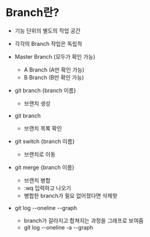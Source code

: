 # Branch란?

- 기능 단위의 별도의 작업 공간
- 각각의 Branch 작업은 독립적
- Master Branch (모두가 확인 가능)
  - A Branch (A만 확인 가능)
  - B Branch (B만 확인 가능)
- git branch {branch 이름}
  - 브랜치 생성
- git branch
  - 브랜치 목록 확인

- git switch {branch 이름}
  - 브랜치로 이동
- git merge {branch 이름}
  - 브랜치 병합
  - :wq 입력하고 나오기
  - 병합한 branch가 필요 없어졌다면 삭제햣 

- git log --oneline --graph
  - branch가 갈라지고 합쳐지는 과정을 그래프로 보여줌
  - git log --oneline -a --graph